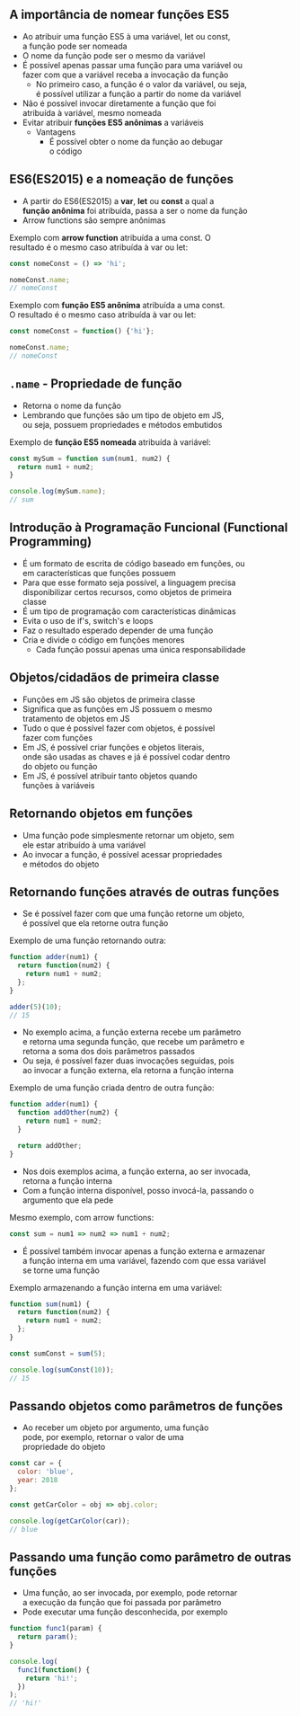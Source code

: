 ## A importância de nomear funções ES5
- Ao atribuir uma função ES5 à uma variável, let ou const,  
a função pode ser nomeada 
- O nome da função pode ser o mesmo da variável 
- É possível apenas passar uma função para uma variável ou  
fazer com que a variável receba a invocação da função 
  - No primeiro caso, a função é o valor da variável, ou seja,  
  é possível utilizar a função a partir do nome da variável 
- Não é possível invocar diretamente a função que foi  
atribuída à variável, mesmo nomeada 
- Evitar atribuir **funções ES5 anônimas** a variáveis 
  - Vantagens 
    - É possível obter o nome da função ao debugar  
    o código 

## ES6(ES2015) e a nomeação de funções 
- A partir do ES6(ES2015) a **var**, **let** ou **const** a qual a  
**função anônima** foi atribuída, passa a ser o nome da função 
- Arrow functions são sempre anônimas 

Exemplo com **arrow function** atribuída a uma const. O  
resultado é o mesmo caso atribuída à var ou let: 

```javascript
const nomeConst = () => 'hi';

nomeConst.name;
// nomeConst
```

Exemplo com **função ES5 anônima** atribuída a uma const.  
O resultado é o mesmo caso atribuída à var ou let: 

```javascript
const nomeConst = function() {'hi'};

nomeConst.name;
// nomeConst
```

## `.name` - Propriedade de função
- Retorna o nome da função 
- Lembrando que funções são um tipo de objeto em JS,  
ou seja, possuem propriedades e métodos embutidos 

Exemplo de **função ES5 nomeada** atribuída à variável: 

```javascript
const mySum = function sum(num1, num2) {
  return num1 + num2;
}

console.log(mySum.name);
// sum
```

## Introdução à Programação Funcional (Functional Programming)
- É um formato de escrita de código baseado em funções, ou  
em características que funções possuem 
- Para que esse formato seja possível, a linguagem precisa  
disponibilizar certos recursos, como objetos de primeira  
classe 
- É um tipo de programação com características dinâmicas 
- Evita o uso de if's, switch's e loops 
- Faz o resultado esperado depender de uma função 
- Cria e divide o código em funções menores 
  - Cada função possui apenas uma única responsabilidade 

## Objetos/cidadãos de primeira classe 
- Funções em JS são objetos de primeira classe  
- Significa que as funções em JS possuem o mesmo  
tratamento de objetos em JS 
- Tudo o que é possível fazer com objetos, é possível  
fazer com funções 
- Em JS, é possível criar funções e objetos literais,  
onde são usadas as chaves e já é possível codar dentro  
do objeto ou função 
- Em JS, é possível atribuir tanto objetos quando  
funções à variáveis 

## Retornando objetos em funções 
- Uma função pode simplesmente retornar um objeto, sem  
ele estar atribuído à uma variável 
- Ao invocar a função, é possível acessar propriedades  
e métodos do objeto 

## Retornando funções através de outras funções 
- Se é possível fazer com que uma função retorne um objeto,  
é possível que ela retorne outra função 

Exemplo de uma função retornando outra: 

```javascript
function adder(num1) {
  return function(num2) {
    return num1 + num2;
  };
}

adder(5)(10);
// 15
```

- No exemplo acima, a função externa recebe um parâmetro  
e retorna uma segunda função, que recebe um parâmetro e  
retorna a soma dos dois parâmetros passados 
- Ou seja, é possível fazer duas invocações seguidas, pois  
ao invocar a função externa, ela retorna a função interna 

Exemplo de uma função criada dentro de outra função: 

```javascript
function adder(num1) {
  function addOther(num2) {
    return num1 + num2;
  }

  return addOther;
}
```

- Nos dois exemplos acima, a função externa, ao ser invocada,  
retorna a função interna 
- Com a função interna disponível, posso invocá-la, passando o  
argumento que ela pede 

Mesmo exemplo, com arrow functions: 

```javascript
const sum = num1 => num2 => num1 + num2;
```

- É possível também invocar apenas a função externa e armazenar  
a função interna em uma variável, fazendo com que essa variável  
se torne uma função 

Exemplo armazenando a função interna em uma variável: 

```javascript
function sum(num1) {
  return function(num2) {
    return num1 + num2;
  };
}

const sumConst = sum(5);

console.log(sumConst(10));
// 15
```

## Passando objetos como parâmetros de funções 
- Ao receber um objeto por argumento, uma função  
pode, por exemplo, retornar o valor de uma  
propriedade do objeto 

```javascript
const car = {
  color: 'blue',
  year: 2018
};

const getCarColor = obj => obj.color;

console.log(getCarColor(car));
// blue
```

## Passando uma função como parâmetro de outras funções 
- Uma função, ao ser invocada, por exemplo, pode retornar  
a execução da função que foi passada por parâmetro 
- Pode executar uma função desconhecida, por exemplo 

```javascript
function func1(param) {
  return param();
}

console.log(
  func1(function() {
    return 'hi!';
  })
);
// 'hi!'
```
